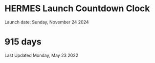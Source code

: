# HERMES Launch Countdown Clock

Launch date: Sunday, November 24 2024
# 915 days

Last Updated Monday, May 23 2022